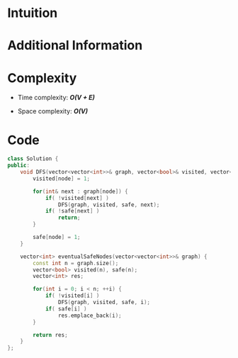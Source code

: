 # Intuition

# Additional Information

# Complexity
- Time complexity: ***O(V + E)***
<!-- Add your time complexity here, e.g. $$O(n)$$ -->

- Space complexity: ***O(V)***
<!-- Add your space complexity here, e.g. $$O(n)$$ -->

# Code
```cpp
class Solution {
public:
    void DFS(vector<vector<int>>& graph, vector<bool>& visited, vector<bool>& safe, int& node) {
        visited[node] = 1;

        for(int& next : graph[node]) {
            if( !visited[next] )
                DFS(graph, visited, safe, next);
            if( !safe[next] )
                return;
        }

        safe[node] = 1;
    }

    vector<int> eventualSafeNodes(vector<vector<int>>& graph) {
        const int n = graph.size();
        vector<bool> visited(n), safe(n);
        vector<int> res;

        for(int i = 0; i < n; ++i) {
            if( !visited[i] )
                DFS(graph, visited, safe, i);
            if( safe[i] )
                res.emplace_back(i);
        }

        return res;
    }
};
```

